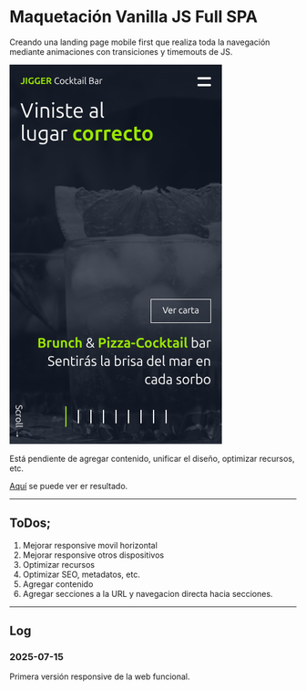 # Maquetación Vanilla JS Full SPA

Creando una landing page mobile first que realiza toda la navegación mediante animaciones con transiciones y timemouts de JS.

![preview](imgs/preview.png)

Está pendiente de agregar contenido, unificar el diseño, optimizar recursos, etc.

[Aquí](https://jigger-web.web.app/) se puede ver er resultado.


---------------

## ToDos;
1. Mejorar responsive movil horizontal
2. Mejorar responsive otros dispositivos
3. Optimizar recursos
4. Optimizar SEO, metadatos, etc.
5. Agregar contenido
6. Agregar secciones a la URL y navegacion directa hacia secciones.

--------------

## Log

### 2025-07-15
Primera versión responsive de la web funcional.